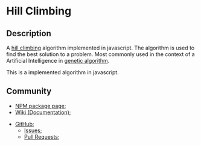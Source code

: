 # Hill Climbing

## Description
A [hill climbing](https://en.wikipedia.org/wiki/Hill_climbing) algorithm implemented in javascript. The algorithm is used to find the best solution to a problem. Most commonly used in the context of a Artificial Intelligence in [genetic algorithm](https://en.wikipedia.org/wiki/Genetic_algorithm).

This is a implemented algorithm in javascript.

## Community
- [NPM package page](https://www.npmjs.com/package/hillclimbing);
- [Wiki (Documentation)](https://github.com/201flaviosilva/HillClimbing.js/wiki);
<!-- - [Web Site](https://201flaviosilva.github.io/HillClimbing.js/); -->
- [GitHub](https://github.com/201flaviosilva/HillClimbing.js);
  - [Issues](https://github.com/201flaviosilva/HillClimbing.js/issues);
  - [Pull Requests](https://github.com/201flaviosilva/HillClimbing.js/pulls);
